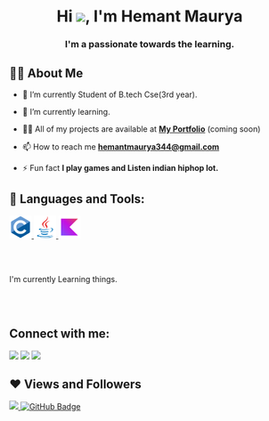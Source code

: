 

<h1 align="center">Hi <img src="https://raw.githubusercontent.com/MartinHeinz/MartinHeinz/master/wave.gif" width="30px">, I'm Hemant Maurya</h1>
<h3 align="center">I'm a passionate towards the learning.</h3>


## 🙋‍♂️ About Me

- 🔭 I’m currently Student of B.tech Cse(3rd year).

- 🌱 I’m currently learning.

- 👨‍💻 All of my projects are available at **[My Portfolio]()** (coming soon)

- 📫 How to reach me **hemantmaurya344@gmail.com**

- ⚡ Fun fact **I play games and Listen indian hiphop lot.**

## 🚀 Languages and Tools:

<a href="https://www.cprogramming.com/" target="_blank" rel="noreferrer"> <img src="https://raw.githubusercontent.com/devicons/devicon/master/icons/c/c-original.svg" alt="c" width="40" height="40"/> </a> 
<a href="https://www.java.com/en/" > <img src="https://raw.githubusercontent.com/devicons/devicon/master/icons/java/java-original.svg" alt="java"  width="40" height="40"/> </a>
<a href="https://kotlinlang.org/" > <img src="https://raw.githubusercontent.com/devicons/devicon/master/icons/kotlin/kotlin-original.svg" alt="java"  width="40" height="40"/> </a>

</p>



<!-- [![React Badge](https://img.shields.io/badge/-React-61DBFB?style=for-the-badge&labelColor=black&logo=react&logoColor=61DBFB)](#)  [![Javascript Badge](https://img.shields.io/badge/-Javascript-F0DB4F?style=for-the-badge&labelColor=black&logo=javascript&logoColor=F0DB4F)](#) [![Typescript Badge](https://img.shields.io/badge/-Typescript-007acc?style=for-the-badge&labelColor=black&logo=typescript&logoColor=007acc)](#) [![Nodejs Badge](https://img.shields.io/badge/-Nodejs-3C873A?style=for-the-badge&labelColor=black&logo=node.js&logoColor=3C873A)](#) [![GraphQL Badge](https://img.shields.io/badge/-GraphQl-e535ab?style=for-the-badge&labelColor=black&logo=node.js&logoColor=e535ab)](#) -->
<br/>




  <br/>     I'm currently Learning things.


<br/>
<br/>

## Connect with me:
<p align="left">

<a href = "https://www.linkedin.com/in/hemantmaurya344/"><img src="https://img.icons8.com/fluent/48/000000/linkedin.png"/></a>
<a href = "https://twitter.com/mauryahemant19"><img src="https://img.icons8.com/fluent/48/000000/twitter.png"/></a>
<a href = "https://www.instagram.com/iamhemantmaurya/"><img src="https://img.icons8.com/fluent/48/000000/instagram-new.png"/></a>


</p>

## ❤ Views and Followers
<a href="https://github.com/Meghna-DAS/github-profile-views-counter">
    <img src="https://komarev.com/ghpvc/?username=hemantmaurya344">
</a>
<a href="https://github.com/hemantmaurya344?tab=followers"><img src="https://img.shields.io/github/followers/hemantmaurya344?label=Followers&style=social" alt="GitHub Badge"></a>
